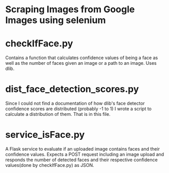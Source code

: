 # Scraping Images from Google Images using selenium

# checkIfFace.py
Contains a function that calculates confidence values of being a face as well as the number of faces given an image or a path to an image. Uses dlib.

# dist_face_detection_scores.py
Since I could not find a documentation of how dlib's face detector confidence scores are distributed (probably -1 to 1) I wrote a script to calculate a distribution of them. That is in this file.

# service_isFace.py
A Flask service to evaluate if an uploaded image contains faces and their confidence values. Expects a POST request including an image upload and responds the number of detected faces and their respective confidence values(done by checkIfFace.py) as JSON.